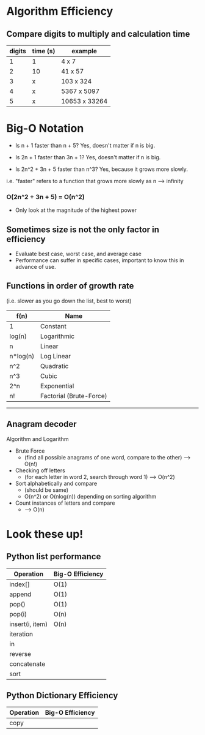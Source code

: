 # Algorithm Efficiency

## Compare digits to multiply and calculation time

digits | time (s) | example
---|---|---
1 | 1 | 4 x 7
2 | 10 | 41 x 57
3 | x | 103 x 324
4 | x | 5367 x 5097
5 | x | 10653 x 33264

# Big-O Notation

- Is n + 1 faster than n + 5? Yes, doesn't matter if n is big.

- Is 2n + 1 faster than 3n + 1? Yes, doesn't matter if n is big.

- Is 2n^2 + 3n + 5 faster than n^3? Yes, because it grows more slowly.

i.e. "faster" refers to a function that grows more slowly as n --> infinity

### O(2n^2 + 3n + 5) = O(n^2)

- Only look at the magnitude of the highest power

## Sometimes size is not the only factor in efficiency
- Evaluate best case, worst case, and average case
- Performance can suffer in specific cases, important to know this in advance of use.

## Functions in order of growth rate

(i.e. slower as you go down the list, best to worst)

f(n) | Name
---|---
1 | Constant
log(n) | Logarithmic
n | Linear
n*log(n) | Log Linear
n^2 | Quadratic
n^3 | Cubic
2^n | Exponential
n! | Factorial (Brute-Force)

---

## Anagram decoder
Algorithm and Logarithm
- Brute Force 
    - (find all possible anagrams of one word, compare to the other) --> O(n!)
- Checking off letters 
    - (for each letter in word 2, search through word 1) --> O(n^2)
- Sort alphabetically and compare 
    - (should be same) 
    - O(n^2) or O(nlog(n)) depending on sorting algorithm
- Count instances of letters and compare
    -  --> O(n)

# Look these up!

## Python list performance

Operation | Big-O Efficiency
---|---
index[] | O(1)
append | O(1)
pop() | O(1)
pop(i) | O(n)
insert(i, item) | O(n)
iteration | 
in | 
reverse | 
concatenate | 
sort | 

## Python Dictionary Efficiency
Operation | Big-O Efficiency
---|---
copy | 

